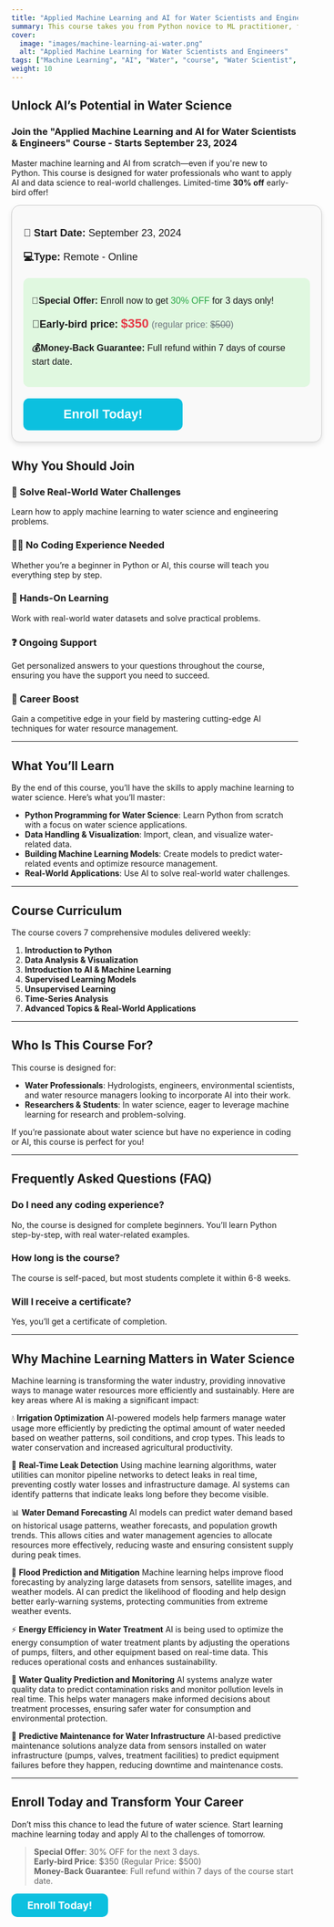 ```yaml
---
title: "Applied Machine Learning and AI for Water Scientists and Engineers"
summary: This course takes you from Python novice to ML practitioner, focusing on real-world water challenges. Perfect for water professionals, researchers, and students with no prior coding experience.
cover:
  image: "images/machine-learning-ai-water.png"
  alt: "Applied Machine Learning for Water Scientists and Engineers"
tags: ["Machine Learning", "AI", "Water", "course", "Water Scientist", "Water Engineer", "Python", "Data Science"]
weight: 10
---
```

## Unlock AI’s Potential in Water Science
### Join the "Applied Machine Learning and AI for Water Scientists & Engineers" Course - Starts September 23, 2024

Master machine learning and AI from scratch—even if you're new to Python. This course is designed for water professionals who want to apply AI and data science to real-world challenges. Limited-time **30% off** early-bird offer!

<html>
<div style="background-color:#f9f9f9;padding:20px;border-radius:15px;border:solid #ccc 1px;width:100%;font-family:sans-serif;box-shadow:0 4px 8px rgba(0, 0, 0, 0.1);">
  <!-- Start Date and Type Information -->
  <p style="font-size:18px;margin-bottom:10px;"><b>📅 Start Date:</b> September 23, 2024</p>
  <p style="font-size:18px;margin-bottom:20px;"><b>💻Type:</b> Remote - Online</p>
  <!-- Special Offer Section -->
  <div style="background-color:#e0f8e0;padding:15px;border-radius:10px;margin-bottom:20px;">
    <p style="font-size:16px"><b>🎉Special Offer:</b> Enroll now to get <span style="color:#28a745;">30% OFF</span> for 3 days only! </p>
    <p style="font-size:18px;">
      <b>💸Early-bird price:</b> <span style="color:#e63946;font-weight:bold;font-size:22px;">$350</span> 
      <span style="font-size:16px;color:#6c757d;">(regular price: <span style="text-decoration:line-through;">$500</span>)</span>
    </p>
    <!-- Money-Back Guarantee -->
    <p style="font-size:16px;margin-bottom:20px;"><b>💰Money-Back Guarantee:</b> Full refund within 7 days of course start date.</p>
  </div>
  <!-- Enroll Button -->
  <a href="https://hydroinformatics.teachable.com/purchase?product_id=5813414" 
     style="display:block;background-color:#0cc0df;color:#fff;text-align:center;padding:15px;border-radius:10px;font-size:22px;font-weight:bold;text-decoration:none; max-width:250px">
     Enroll Today!
  </a>
</div>
</html>


## Why You Should Join

### **🚀 Solve Real-World Water Challenges**  
Learn how to apply machine learning to water science and engineering problems.

### **🧑‍💻 No Coding Experience Needed**  
Whether you’re a beginner in Python or AI, this course will teach you everything step by step.

### **🔧 Hands-On Learning**  
Work with real-world water datasets and solve practical problems.

### **❓ Ongoing Support**
Get personalized answers to your questions throughout the course, ensuring you have the support you need to succeed.

### **🌟 Career Boost**  
Gain a competitive edge in your field by mastering cutting-edge AI techniques for water resource management.

---

## What You’ll Learn

By the end of this course, you’ll have the skills to apply machine learning to water science. Here’s what you’ll master:

- **Python Programming for Water Science**: Learn Python from scratch with a focus on water science applications.
- **Data Handling & Visualization**: Import, clean, and visualize water-related data.
- **Building Machine Learning Models**: Create models to predict water-related events and optimize resource management.
- **Real-World Applications**: Use AI to solve real-world water challenges.

---

## Course Curriculum

The course covers 7 comprehensive modules delivered weekly:

1. **Introduction to Python**  
2. **Data Analysis & Visualization**  
3. **Introduction to AI & Machine Learning**  
4. **Supervised Learning Models**  
5. **Unsupervised Learning**  
6. **Time-Series Analysis**  
7. **Advanced Topics & Real-World Applications**

---

## Who Is This Course For?

This course is designed for:

- **Water Professionals**: Hydrologists, engineers, environmental scientists, and water resource managers looking to incorporate AI into their work.
- **Researchers & Students**: In water science, eager to leverage machine learning for research and problem-solving.

If you’re passionate about water science but have no experience in coding or AI, this course is perfect for you!

---

## Frequently Asked Questions (FAQ)

### **Do I need any coding experience?**  
No, the course is designed for complete beginners. You’ll learn Python step-by-step, with real water-related examples.

### **How long is the course?**  
The course is self-paced, but most students complete it within 6-8 weeks.

### **Will I receive a certificate?**  
Yes, you’ll get a certificate of completion.

---

## Why Machine Learning Matters in Water Science

Machine learning is transforming the water industry, providing innovative ways to manage water resources more efficiently and sustainably. Here are key areas where AI is making a significant impact:

💧 **Irrigation Optimization**
AI-powered models help farmers manage water usage more efficiently by predicting the optimal amount of water needed based on weather patterns, soil conditions, and crop types. This leads to water conservation and increased agricultural productivity.

🚨 **Real-Time Leak Detection**
Using machine learning algorithms, water utilities can monitor pipeline networks to detect leaks in real time, preventing costly water losses and infrastructure damage. AI systems can identify patterns that indicate leaks long before they become visible.

📊 **Water Demand Forecasting**
AI models can predict water demand based on historical usage patterns, weather forecasts, and population growth trends. This allows cities and water management agencies to allocate resources more effectively, reducing waste and ensuring consistent supply during peak times.

🌊 **Flood Prediction and Mitigation**
Machine learning helps improve flood forecasting by analyzing large datasets from sensors, satellite images, and weather models. AI can predict the likelihood of flooding and help design better early-warning systems, protecting communities from extreme weather events.

⚡ **Energy Efficiency in Water Treatment**
AI is being used to optimize the energy consumption of water treatment plants by adjusting the operations of pumps, filters, and other equipment based on real-time data. This reduces operational costs and enhances sustainability.

🧪 **Water Quality Prediction and Monitoring**
AI systems analyze water quality data to predict contamination risks and monitor pollution levels in real time. This helps water managers make informed decisions about treatment processes, ensuring safer water for consumption and environmental protection.

🚜 **Predictive Maintenance for Water Infrastructure**
AI-based predictive maintenance solutions analyze data from sensors installed on water infrastructure (pumps, valves, treatment facilities) to predict equipment failures before they happen, reducing downtime and maintenance costs.

---

## Enroll Today and Transform Your Career

Don’t miss this chance to lead the future of water science. Start learning machine learning today and apply AI to the challenges of tomorrow.

> **Special Offer**: 30% OFF for the next 3 days.  
> **Early-bird Price**: $350 (Regular Price: $500)  
> **Money-Back Guarantee**: Full refund within 7 days of the course start date.

<html>
  <a href="https://hydroinformatics.teachable.com/purchase?product_id=5813414" 
     style="display:block;background-color:#0cc0df;color:#fff;text-align:center;padding:10px;border-radius:10px;font-size:18px;font-weight:bold;text-decoration:none; max-width:150px">
     Enroll Today!
  </a>
</html>